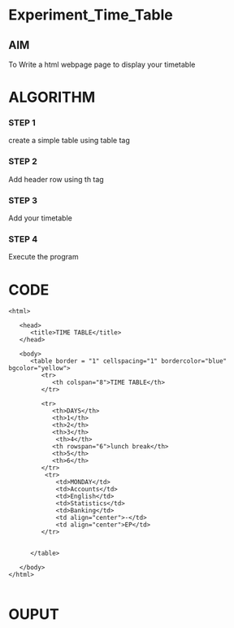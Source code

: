 # Experiment_Time_Table

## AIM
To Write a html webpage page to display  your timetable

# ALGORITHM
### STEP 1
create a simple table using table tag
### STEP 2
Add header row using th tag
### STEP 3
Add your timetable
### STEP 4
Execute the program

# CODE
~~~<!DOCTYPE html>
<html>

   <head>
      <title>TIME TABLE</title>
   </head>
	
   <body>
      <table border = "1" cellspacing="1" bordercolor="blue" bgcolor="yellow">
         <tr>
            <th colspan="8">TIME TABLE</th>
         </tr>
         
         <tr>
            <th>DAYS</th>
            <th>1</th>
            <th>2</th>
            <th>3</th>
             <th>4</th>
            <th rowspan="6">lunch break</th>
            <th>5</th>
            <th>6</th>
         </tr>
          <tr>
             <td>MONDAY</td>
             <td>Accounts</td>
             <td>English</td>
             <td>Statistics</td>
             <td>Banking</td>
             <td align="center">-</td>
             <td align="center">EP</td>
         </tr>
  
         
      </table>
      
   </body>
</html>


~~~
# OUPUT
